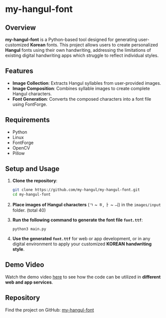 # my-hangul-font

## Overview

**my-hangul-font** is a Python-based tool designed for generating user-customized **Korean** fonts. This project allows users to create personalized **Hangul** fonts using their own handwriting, addressing the limitations of existing digital handwriting apps which struggle to reflect individual styles.

## Features

- **Image Collection**: Extracts Hangul syllables from user-provided images.
- **Image Composition**: Combines syllable images to create complete Hangul characters.
- **Font Generation**: Converts the composed characters into a font file using FontForge.

## Requirements

- Python
- Linux
- FontForge
- OpenCV
- Pillow

## Setup and Usage

1. **Clone the repository**:
   ```bash
   git clone https://github.com/my-hangul/my-hangul-font.git
   cd my-hangul-font
   ```

2. **Place images of Hangul characters** (ㄱ ~ ㅎ, ㅏ ~ ㅢ) in the `images/input` folder. (total 40)

3. **Run the following command to generate the font file `font.ttf`**:
   ```bash
   python3 main.py
   ```

4. **Use the generated `font.ttf`** for web or app development, or in any digital environment to apply your customized **KOREAN handwriting style**.

## Demo Video

Watch the demo video [here](https://youtu.be/QwPoRHF2v-g) to see how the code can be utilized in **different web and app services**.

## Repository

Find the project on GitHub: [my-hangul-font](https://github.com/my-hangul/my-hangul-font.git)

